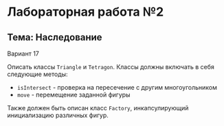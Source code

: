 Лабораторная работа №2
=====
Тема: Наследование
-----
Вариант 17

Описать классы `Triangle` и `Tetragon`. Классы должны включать в себя следующие методы:
- `isIntersect` - проверка на пересечение с другим многоугольником
- `move` - перемещение заданной фигуры

Также должен быть описан класс `Factory`, инкапсулирующий инициализацию различных фигур.
